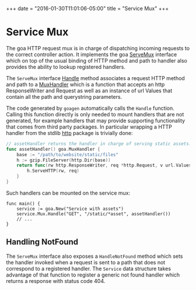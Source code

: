 +++
date = "2016-01-30T11:01:06-05:00"
title = "Service Mux"
+++

# Service Mux

The goa HTTP request mux is in charge of dispatching incoming requests to the correct controller
action. It implements the goa
[ServeMux](http://goa.design/reference/goa/#type-servemux-a-name-goa-servemux-a) interface which on
top of the usual binding of HTTP method and path to handler also provides the ability to lookup
registered handlers.

The `ServeMux` interface
[Handle](http://goa.design/reference/goa/#type-servemux-a-name-goa-servemux-a) method associates a
request HTTP method and path to a
[MuxHandler](http://goa.design/reference/goa/#type-muxhandler-a-name-goa-muxhandler-a) which is a
function that accepts an http ResponseWriter and Request as well as an instance of url Values that
contain all the path and querystring parameters.

The code generated by `goagen` automatically calls the `Handle` function.  Calling this function
directly is only needed to mount handlers that are not generated, for example handlers that may
provide supporting functionality that comes from third party packages. In particular wrapping a HTTP
handler from the stdlib [http](https://golang.org/pkg/net/http/#Handler) package is trivially done:

```go
// assetHandler returns the handler in charge of serving static assets.
func assetHandler() goa.MuxHandler {
    base := "/path/to/website/static/files"
    h := gzip.FileServer(http.Dir(base))
    return func(rw http.ResponseWriter, req *http.Request, v url.Values) {
        h.ServeHTTP(rw, req)
    }
}
```

Such handlers can be mounted on the service mux:

```
func main() {
    service := goa.New("Service with assets")
    service.Mux.Handle("GET", "/static/*asset", assetHandler())
    // ...
}
```

## Handling NotFound

The `ServeMux` interface also exposes a `HandleNotFound` method which sets the handler invoked when
a request is sent to a path that does not correspond to a registered handler. The `Service` data 
structure takes advantage of that function to register a generic not found handler which returns a
response with status code 404.

